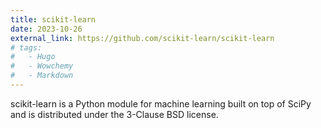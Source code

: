 ```yaml
---
title: scikit-learn
date: 2023-10-26
external_link: https://github.com/scikit-learn/scikit-learn
# tags:
#   - Hugo
#   - Wowchemy
#   - Markdown
---
```


scikit-learn is a Python module for machine learning built on top of SciPy and is distributed under the 3-Clause BSD license.

<!--more-->
